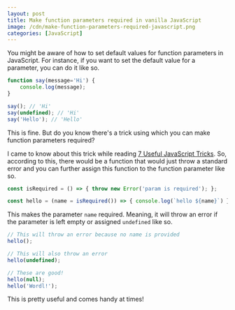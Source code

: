 ```yaml
---
layout: post
title: Make function parameters required in vanilla JavaScript
image: /cdn/make-function-parameters-required-javascript.png
categories: [JavaScript]
---
```


You might be aware of how to set default values for function parameters in JavaScript. For instance, if you want to set the default value for a parameter, you can do it like so.

```js
function say(message='Hi') {
    console.log(message);
}

say(); // 'Hi'
say(undefined); // 'Hi'
say('Hello'); // 'Hello'
```

This is fine. But do you know there's a trick using which you can make function parameters required?

I came to know about this trick while reading [7 Useful JavaScript Tricks](https://davidwalsh.name/javascript-tricks). So, according to this, there would be a function that would just throw a standard error and you can further assign this function to the function parameter like so.

```js
const isRequired = () => { throw new Error('param is required'); };

const hello = (name = isRequired()) => { console.log(`hello ${name}`) };
```

This makes the parameter `name` required. Meaning, it will throw an error if the parameter is left empty or assigned `undefined` like so.

```js
// This will throw an error because no name is provided
hello();

// This will also throw an error
hello(undefined);

// These are good!
hello(null);
hello('Wordl!');
```

This is pretty useful and comes handy at times!